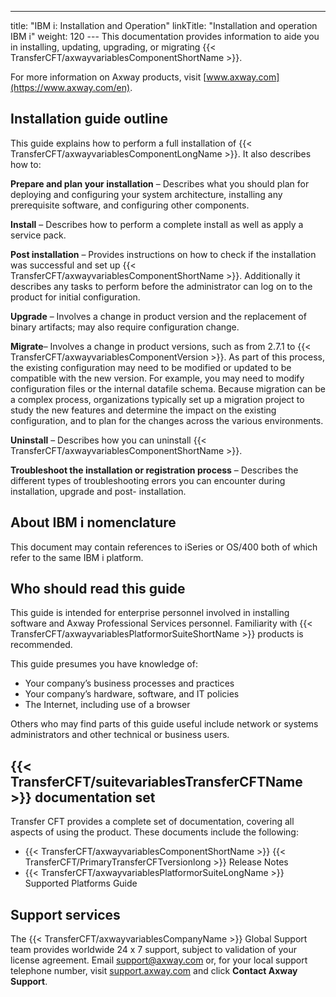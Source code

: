 ---
title: "IBM i: Installation and Operation"
linkTitle: "Installation and operation IBM i"
weight: 120
--- This documentation provides information to aide you in installing, updating, upgrading, or migrating {{< TransferCFT/axwayvariablesComponentShortName  >}}.

For more information on Axway products, visit [www.axway.com](https://www.axway.com/en).

## Installation guide outline

This guide explains how to perform a full installation of {{< TransferCFT/axwayvariablesComponentLongName  >}}. It also describes how to:

**Prepare and plan your installation** – Describes what you should plan for deploying and configuring your system architecture, installing any prerequisite software, and configuring other components.

**Install** – Describes how to perform a complete install as well as apply a service pack.

**Post installation** – Provides instructions on how to check if the installation was successful and set up {{< TransferCFT/axwayvariablesComponentShortName  >}}. Additionally it describes any tasks to perform before the administrator can log on to the product for initial configuration.

**Upgrade** – Involves a change in product version and the replacement of binary artifacts; may also require configuration change.

**Migrate**– Involves a change in product versions, such as from 2.7.1 to {{< TransferCFT/axwayvariablesComponentVersion  >}}. As part of this process, the existing configuration may need to be modified or updated to be compatible with the new version. For example, you may need to modify configuration files or the internal datafile schema. Because migration can be a complex process, organizations typically set up a migration project to study the new features and determine the impact on the existing configuration, and to plan for the changes across the various environments.

**Uninstall** – Describes how you can uninstall {{< TransferCFT/axwayvariablesComponentShortName  >}}.

**Troubleshoot the installation or registration process** – Describes the different types of troubleshooting errors you can encounter during installation, upgrade and post- installation.

## About IBM i nomenclature

This document may contain references to iSeries or OS/400 both of which refer to the same IBM i platform.

## Who should read this guide

This guide is intended for enterprise personnel involved in installing software and Axway Professional Services personnel. Familiarity with {{< TransferCFT/axwayvariablesPlatformorSuiteShortName  >}} products is recommended.

This guide presumes you have knowledge of:

- Your company’s business processes and practices
- Your company’s hardware, software, and IT policies
- The Internet, including use of a browser

Others who may find parts of this guide useful include network or systems administrators and other technical or business users.

## {{< TransferCFT/suitevariablesTransferCFTName  >}} documentation set

Transfer CFT provides a complete set of documentation, covering all aspects of using the product. These documents include the following:

- {{< TransferCFT/axwayvariablesComponentShortName >}} {{< TransferCFT/PrimaryTransferCFTversionlong >}} Release Notes
- {{< TransferCFT/axwayvariablesPlatformorSuiteLongName >}} Supported Platforms Guide

## Support services

The {{< TransferCFT/axwayvariablesCompanyName  >}} Global Support team provides worldwide 24 x 7 support, subject to validation of your license agreement. Email <support@axway.com> or, for your local support telephone number, visit [support.axway.com](https://support.axway.com/) and click **Contact Axway Support**.
